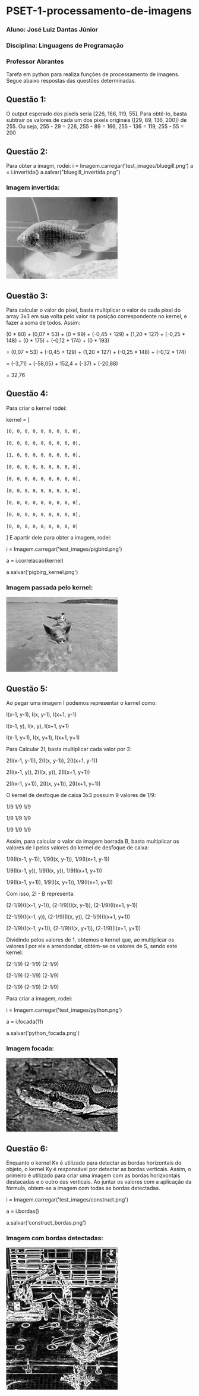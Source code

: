 # PSET-1-processamento-de-imagens
### Aluno: José Luiz Dantas Júnior
### Disciplina: Linguagens de Programação
### Professor Abrantes
Tarefa em python para realiza funções de processamento de imagens. Segue abaixo respostas das questões determinadas.
## Questão 1:
O output esperado dos pixels seria [226, 166, 119, 55]. Para obtê-lo, basta subtrair os valores de cada um dos pixels originais ([29, 89, 136, 200]) de 255. Ou seja, 255 - 29 = 226, 255 - 89 = 166, 255 - 136 = 119, 255 - 55 = 200

## Questão 2:
Para obter a imagm, rodei:
i = Imagem.carregar('test_images/bluegill.png')
a = i.invertida()
a.salvar("bluegill_invertida.png")

### Imagem invertida:

![bluegill_invertida](https://github.com/Joseluizdantasjr/PSET-1-processamento-de-imagens/blob/main/imagens_questoes/bluegill_invertida.png)

## Questão 3:
Para calcular o valor do pixel, basta multiplicar o valor de cada pixel do array 3x3 em sua volta pelo valor na posição correspondente no kernel, e fazer a soma de todos.
Assim:

(0 * 80) + (0,07 * 53) + (0 * 99) + (-0,45 + 129) + (1,20 * 127) + (-0,25 * 148) + (0 * 175) + (-0,12 * 174) + (0 * 193)

= (0,07 * 53) + (-0,45 + 129) + (1,20 * 127) + (-0,25 * 148) + (-0,12 * 174)

= (-3,71) + (-58,05) + 152,4 + (-37) + (-20,88)

= 32,76

## Questão 4:
Para criar o kernel rodei:

kernel = [

    [0, 0, 0, 0, 0, 0, 0, 0, 0],
    
    [0, 0, 0, 0, 0, 0, 0, 0, 0],
    
    [1, 0, 0, 0, 0, 0, 0, 0, 0],
    
    [0, 0, 0, 0, 0, 0, 0, 0, 0],
    
    [0, 0, 0, 0, 0, 0, 0, 0, 0],
    
    [0, 0, 0, 0, 0, 0, 0, 0, 0],
    
    [0, 0, 0, 0, 0, 0, 0, 0, 0],
    
    [0, 0, 0, 0, 0, 0, 0, 0, 0],
    
    [0, 0, 0, 0, 0, 0, 0, 0, 0]
    
]
E apartir dele para obter a imagem, rodei:

i = Imagem.carregar('test_images/pigbird.png')

a = i.correlacao(kernel)

a.salvar('pigbirg_kernel.png')

### Imagem passada pelo kernel:

![pigbird_kernel.png](https://github.com/Joseluizdantasjr/PSET-1-processamento-de-imagens/blob/main/imagens_questoes/pigbirg_kernel.png)

## Questão 5:
Ao pegar uma imagem I podemos representar o kernel como:

I(x-1, y-1), I(x, y-1), I(x+1, y-1)

I(x-1, y),   I(x, y),   I(x+1, y+1)

I(x-1, y+1), I(x, y+1), I(x+1, y+1)

Para Calcular 2I, basta multiplicar cada valor por 2:

2(I(x-1, y-1)), 2(I(x, y-1)), 2(I(x+1, y-1))

2(I(x-1, y)),   2(I(x, y)),   2(I(x+1, y+1))

2(I(x-1, y+1)), 2(I(x, y+1)), 2(I(x+1, y+1))

O kernel de desfoque de caixa 3x3 possuim 9 valores de 1/9:

1/9 1/9 1/9

1/9 1/9 1/9

1/9 1/9 1/9

Assim, para calcular o valor da imagem borrada B, basta multiplicar os valores de I pelos valores do kernel de desfoque de caixa:

1/9(I(x-1, y-1)), 1/9(I(x, y-1)), 1/9(I(x+1, y-1))

1/9(I(x-1, y)),   1/9(I(x, y)),   1/9(I(x+1, y+1))

1/9(I(x-1, y+1)), 1/9(I(x, y+1)), 1/9(I(x+1, y+1))

Com isso, 2I - B representa:

(2-1/9)(I(x-1, y-1)), (2-1/9)(I(x, y-1)), (2-1/9)(I(x+1, y-1))

(2-1/9)(I(x-1, y)),   (2-1/9)(I(x, y)),   (2-1/9)(I(x+1, y+1))

(2-1/9)(I(x-1, y+1)), (2-1/9)(I(x, y+1)), (2-1/9)(I(x+1, y+1))


Dividindo pelos valores de 1, obtemos o kernel que, ao multiplicar os valores I por ele e arrendondar, obtém-se os valores de S, sendo este kernel:

(2-1/9) (2-1/9) (2-1/9)

(2-1/9) (2-1/9) (2-1/9)

(2-1/9) (2-1/9) (2-1/9)

Para criar a imagem, rodei:

i = Imagem.carregar('test_images/python.png')

a = i.focada(11)
    
a.salvar('python_focada.png')

### Imagem focada:

![python_focada](https://github.com/Joseluizdantasjr/PSET-1-processamento-de-imagens/blob/main/imagens_questoes/python_focada.png)

## Questão 6:

Enquanto o kernel Kx é utilizado para detectar as bordas horizontais do objeto, o kernel Ky é responsável por detectar as bordas verticais.
Assim, o primeiro é utilizado para criar uma imagem com as bordas horizxontais destacadas e o outro das verticais. Ao juntar os valores com a aplicação da fórmula, obtem-se a imagem com todas as bordas detectadas. 

i = Imagem.carregar('test_images/construct.png')

a = i.bordas()
    
a.salvar('construct_bordas.png')

### Imagem com bordas detectadas:

![construct_bordas](https://github.com/Joseluizdantasjr/PSET-1-processamento-de-imagens/blob/main/imagens_questoes/construct_bordas.png)
